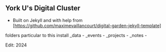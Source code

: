## York U's Digital Cluster

- Built on Jekyll and with help from [https://github.com/maximevaillancourt/digital-garden-jekyll-template]

folders particular to this install
_data - 
_events - 
_projects - 
_notes - 

Edit: 2024